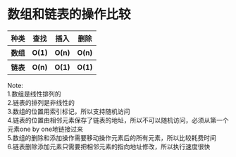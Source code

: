 # 数组和链表的操作比较
<table>
    <tr>
        <th>
            种类
        </th>
        <th>
            查找
        </th>
         <th>
            插入
        </th>
         <th>
            删除
        </th>
    </tr>
     <tr>
        <th>
            数组
        </th>
        <th>
            O(1)
        </th>
         <th>
            O(n)
        </th>
         <th>
            O(n)
        </th>
    </tr>
    <tr>
        <th>
            链表
        </th>
        <th>
            O(n)
        </th>
         <th>
            O(1)
        </th>
         <th>
            O(1)
        </th>
    </tr>
</table>

Note:  
1.数组是线性排列的  
2.链表的排列是非线性的  
3.数组的位置用索引标记，所以支持随机访问  
4.链表的位置由相邻元素保存了链表的地址，所以不可以随机访问，必须从第一个元素one by one地链接过来  
5.数组的删除和添加操作需要移动操作元素后的所有元素，所以比较耗费时间  
6.链表删除添加元素只需要把相邻元素的指向地址修改，所以执行速度很快